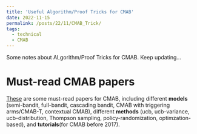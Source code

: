 ```yaml
---
title: 'Useful Algorithm/Proof Tricks for CMAB'
date: 2022-11-15
permalink: /posts/22/11/CMAB_Trick/
tags:
  - technical
  - CMAB
---
```


Some notes about ALgorithm/Proof Tricks for CMAB. Keep updating...

# Must-read CMAB papers

[These](https://mycuhk-my.sharepoint.com/:f:/g/personal/1155098137_link_cuhk_edu_hk/Ep6lmvV5ZLdCqR1DxjYJtrQBbUBxCZ_8ub09xjhJO99bDg?e=DS3wkG) are some must-read papers for CMAB, including different **models** (semi-bandit, full-bandit, cascading bandit, CMAB with triggering arms/CMAB-T, contextual CMAB), different **methods** (ucb, ucb-variance, ucb-distribution, Thompson sampling, policy-randomization, optimzation-based), and **tutorials**(for CMAB before 2017).
